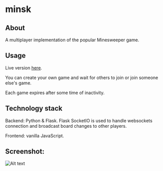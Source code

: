 # minsk

## About

A multiplayer implementation of the popular Minesweeper game.

## Usage

Live version [here](http://stravageartracker.herokuapp.com/).

You can create your own game and wait for others to join or join someone else's game.

Each game expires after some time of inactivity.

## Technology stack

Backend: Python & Flask. Flask SocketIO is used to handle websockets connection and broadcast board changes to other players.

Frontend: vanilla JavaScript.

## Screenshot:
![Alt text](/screenshots/app.png?raw=true)
